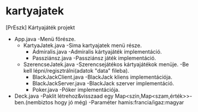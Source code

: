 # kartyajatek
[PrEszk] Kártyajáték projekt

* App.java 
-Menü főrésze.
  * KartyaJatek.java 
  -Sima kartyajatek menü része.
    * Admiralis.java 
    -Admiralis kártyajáték implementáció.
    * Passziánsz.java 
    -Passziánsz játék implementáció.
  * SzerencseJatek.java
  -Szerencsejátékos kártyajátékok menüje. 
  -Be kell lépni/regisztrálni(adatok "data" fileba).
    * BlackJackClient.java
    -BlackJack kliens implementációja.
    * BlackJackServer.java
    -BlackJack szerver implementáció.
    * Poker.java
    -Póker implementációja.
* Deck.java 
-Paklit létrehoz&visszaad egy Map<szin,Map<szam,érték>>-ben.(nembiztos hogy jó még)
-Paraméter hamis:francia/igaz:magyar
